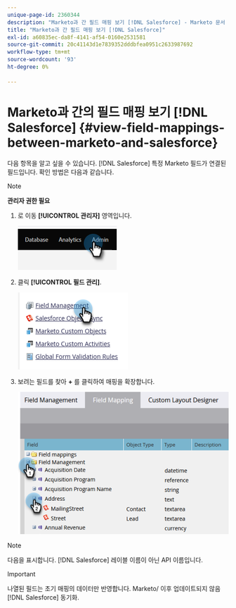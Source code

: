 ```yaml
---
unique-page-id: 2360344
description: "Marketo과 간 필드 매핑 보기 [!DNL Salesforce] - Marketo 문서 - 제품 설명서"
title: "Marketo과 간 필드 매핑 보기 [!DNL Salesforce]"
exl-id: a60835ec-da8f-4141-af54-0160e2531581
source-git-commit: 20c41143d1e7839352dddbfea0951c2633987692
workflow-type: tm+mt
source-wordcount: '93'
ht-degree: 0%

---
```


# Marketo과 간의 필드 매핑 보기 [!DNL Salesforce] {#view-field-mappings-between-marketo-and-salesforce}

다음 항목을 알고 싶을 수 있습니다. [!DNL Salesforce] 특정 Marketo 필드가 연결된 필드입니다. 확인 방법은 다음과 같습니다.

>[!NOTE]
>
>**관리자 권한 필요**

1. 로 이동 **[!UICONTROL 관리자]** 영역입니다.

   ![](assets/view-field-mappings-between-marketo-and-salesforce-1.png)

1. 클릭 **[!UICONTROL 필드 관리]**.

   ![](assets/view-field-mappings-between-marketo-and-salesforce-2.png)

1. 보려는 필드를 찾아 **+** 를 클릭하여 매핑을 확장합니다.

   ![](assets/view-field-mappings-between-marketo-and-salesforce-3.png)

>[!NOTE]
>
>다음을 표시합니다. [!DNL Salesforce] 레이블 이름이 아닌 API 이름입니다.

>[!IMPORTANT]
>
>나열된 필드는 초기 매핑의 데이터만 반영합니다. Marketo/ 이후 업데이트되지 않음[!DNL Salesforce] 동기화.
